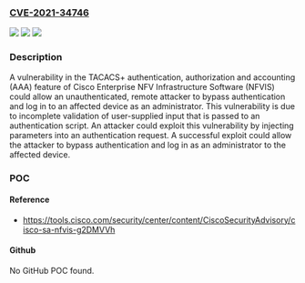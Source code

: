 ### [CVE-2021-34746](https://cve.mitre.org/cgi-bin/cvename.cgi?name=CVE-2021-34746)
![](https://img.shields.io/static/v1?label=Product&message=Cisco%20Enterprise%20NFV%20Infrastructure%20Software%20&color=blue)
![](https://img.shields.io/static/v1?label=Version&message=n%2Fa&color=blue)
![](https://img.shields.io/static/v1?label=Vulnerability&message=CWE-289&color=brighgreen)

### Description

A vulnerability in the TACACS+ authentication, authorization and accounting (AAA) feature of Cisco Enterprise NFV Infrastructure Software (NFVIS) could allow an unauthenticated, remote attacker to bypass authentication and log in to an affected device as an administrator. This vulnerability is due to incomplete validation of user-supplied input that is passed to an authentication script. An attacker could exploit this vulnerability by injecting parameters into an authentication request. A successful exploit could allow the attacker to bypass authentication and log in as an administrator to the affected device.

### POC

#### Reference
- https://tools.cisco.com/security/center/content/CiscoSecurityAdvisory/cisco-sa-nfvis-g2DMVVh

#### Github
No GitHub POC found.

